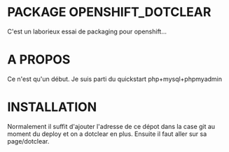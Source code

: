 PACKAGE OPENSHIFT_DOTCLEAR
==========================
C'est un laborieux essai de packaging pour openshift...

A PROPOS
========
Ce n'est qu'un début.
Je suis parti du quickstart php+mysql+phpmyadmin

INSTALLATION
============
Normalement il suffit d'ajouter l'adresse de ce dépot dans la case git au moment du deploy et on a dotclear en plus.
Ensuite il faut aller sur sa page/dotclear.
